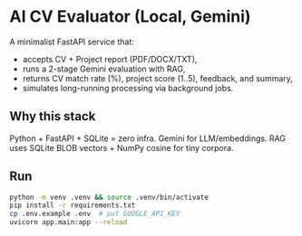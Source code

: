 # AI CV Evaluator (Local, Gemini)

A minimalist FastAPI service that:
- accepts CV + Project report (PDF/DOCX/TXT),
- runs a 2-stage Gemini evaluation with RAG,
- returns CV match rate (%), project score (1..5), feedback, and summary,
- simulates long-running processing via background jobs.

## Why this stack
Python + FastAPI + SQLite = zero infra. Gemini for LLM/embeddings. RAG uses SQLite BLOB vectors + NumPy cosine for tiny corpora.

## Run
```bash
python -m venv .venv && source .venv/bin/activate
pip install -r requirements.txt
cp .env.example .env  # put GOOGLE_API_KEY
uvicorn app.main:app --reload
```